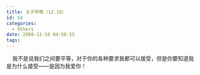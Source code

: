 ```yaml
---
title: 关于昨晚（12.16）
id: 54
categories:
  - Others
date: 2008-12-16 04:56:55
tags:
---
```


&nbsp;&nbsp;&nbsp;&nbsp;我不是说我们之间要平等，对于你的各种要求我都可以接受，但是你要知道我是为什么接受——是因为我爱你！